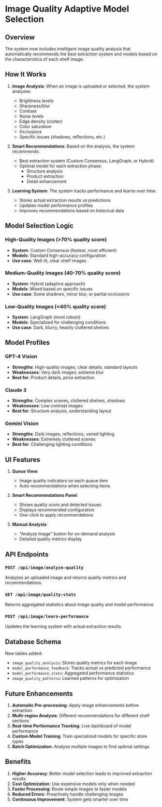 # Image Quality Adaptive Model Selection

## Overview

The system now includes intelligent image quality analysis that automatically recommends the best extraction system and models based on the characteristics of each shelf image.

## How It Works

1. **Image Analysis**: When an image is uploaded or selected, the system analyzes:
   - Brightness levels
   - Sharpness/blur
   - Contrast
   - Noise levels
   - Edge density (clutter)
   - Color saturation
   - Occlusions
   - Specific issues (shadows, reflections, etc.)

2. **Smart Recommendations**: Based on the analysis, the system recommends:
   - Best extraction system (Custom Consensus, LangGraph, or Hybrid)
   - Optimal model for each extraction phase:
     - Structure analysis
     - Product extraction
     - Detail enhancement

3. **Learning System**: The system tracks performance and learns over time:
   - Stores actual extraction results vs predictions
   - Updates model performance profiles
   - Improves recommendations based on historical data

## Model Selection Logic

### High-Quality Images (>70% quality score)
- **System**: Custom Consensus (fastest, most efficient)
- **Models**: Standard high-accuracy configuration
- **Use case**: Well-lit, clear shelf images

### Medium-Quality Images (40-70% quality score)
- **System**: Hybrid (adaptive approach)
- **Models**: Mixed based on specific issues
- **Use case**: Some shadows, minor blur, or partial occlusions

### Low-Quality Images (<40% quality score)
- **System**: LangGraph (most robust)
- **Models**: Specialized for challenging conditions
- **Use case**: Dark, blurry, heavily cluttered shelves

## Model Profiles

### GPT-4 Vision
- **Strengths**: High-quality images, clear details, standard layouts
- **Weaknesses**: Very dark images, extreme blur
- **Best for**: Product details, price extraction

### Claude 3
- **Strengths**: Complex scenes, cluttered shelves, shadows
- **Weaknesses**: Low contrast images
- **Best for**: Structure analysis, understanding layout

### Gemini Vision
- **Strengths**: Dark images, reflections, varied lighting
- **Weaknesses**: Extremely cluttered scenes
- **Best for**: Challenging lighting conditions

## UI Features

1. **Queue View**: 
   - Image quality indicators on each queue item
   - Auto-recommendations when selecting items

2. **Smart Recommendations Panel**:
   - Shows quality score and detected issues
   - Displays recommended configuration
   - One-click to apply recommendations

3. **Manual Analysis**:
   - "Analyze Image" button for on-demand analysis
   - Detailed quality metrics display

## API Endpoints

### `POST /api/image/analyze-quality`
Analyzes an uploaded image and returns quality metrics and recommendations.

### `GET /api/image/quality-stats`
Returns aggregated statistics about image quality and model performance.

### `POST /api/image/learn-performance`
Updates the learning system with actual extraction results.

## Database Schema

New tables added:
- `image_quality_analysis`: Stores quality metrics for each image
- `model_performance_feedback`: Tracks actual vs predicted performance
- `model_performance_stats`: Aggregated performance statistics
- `image_quality_patterns`: Learned patterns for optimization

## Future Enhancements

1. **Automatic Pre-processing**: Apply image enhancements before extraction
2. **Multi-region Analysis**: Different recommendations for different shelf sections
3. **Real-time Performance Tracking**: Live dashboard of model performance
4. **Custom Model Training**: Train specialized models for specific store types
5. **Batch Optimization**: Analyze multiple images to find optimal settings

## Benefits

1. **Higher Accuracy**: Better model selection leads to improved extraction results
2. **Cost Optimization**: Use expensive models only when needed
3. **Faster Processing**: Route simple images to faster models
4. **Reduced Errors**: Proactively handle challenging images
5. **Continuous Improvement**: System gets smarter over time
